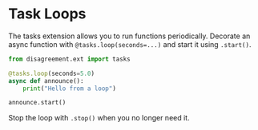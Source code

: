 # Task Loops

The tasks extension allows you to run functions periodically. Decorate an async function with `@tasks.loop(seconds=...)` and start it using `.start()`.

```python
from disagreement.ext import tasks

@tasks.loop(seconds=5.0)
async def announce():
    print("Hello from a loop")

announce.start()
```

Stop the loop with `.stop()` when you no longer need it.
